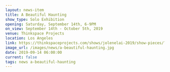 ```yaml
---
layout: news-item
title: A Beautiful Haunting
show_type: Solo Exhibition
opening: Saturday, September 14th, 6-9PM
on_view: September 14th - October 5th, 2019
venue: Thinkspace Projects
location: Los Angeles
link: https://thinkspaceprojects.com/shows/jolenelai-2019/show-pieces/?preview=eNE1oJ
image_url: /images/news/a-beautiful-haunting.jpg
date: 2019-09-14 06:00:00
current: false
tags: news a-beautiful-haunting
---
```

